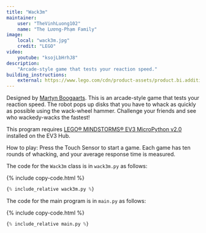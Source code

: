 ```yaml
---
title: "Wack3m"
maintainer:
    user: "TheVinhLuong102"
    name: "The Lương-Phạm Family"
image:
    local: "wack3m.jpg"
    credit: "LEGO"
video:
    youtube: "ksojLbHrhJ8"
description:
    "Arcade-style game that tests your reaction speed."
building_instructions:
    external: https://www.lego.com/cdn/product-assets/product.bi.additional.extra.pdf/31313_X_WACK3M.pdf
---
```



Designed by [Martyn Boogaarts](https://www.robotmak3rs.com/Martyn-Boogarts). This is an arcade-style game that tests your reaction speed. The robot pops up disks that you have to whack as quickly as possible using the wack-wheel hammer. Challenge your friends and see who wackedy-wacks the fastest!

This program requires [LEGO® MINDSTORMS® EV3 MicroPython v2.0](https://education.lego.com/en-us/support/mindstorms-ev3/python-for-ev3) installed on the EV3 Hub.

How to play: Press the Touch Sensor to start a game. Each game has ten rounds of whacking, and your average response time is measured.

The code for the `Wack3m` class is in `wack3m.py` as follows:

{% include copy-code.html %}
```python
{% include_relative wack3m.py %}
```

The code for the main program is in `main.py` as follows:

{% include copy-code.html %}
```python
{% include_relative main.py %}
```
